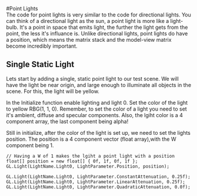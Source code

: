 #Point Lights  
The code for point lights is very similar to the code for directional lights. You can think of a directional light as the sun, a point light is more like a light-bulb. It's a point in space that emits light, the further the light gets from the point, the less it's influance is. Unlike directional lights, point lights do have a position, which means the matrix stack and the model-view matrix become incredibly important.

## Single Static Light
Lets start by adding a single, static point light to our test scene. We will have the light be near origin, and large enough to illuminate all objects in the scene. For this, the light will be yellow. 

In the Initialize function enable lighting and light 0. Set the color of the light to yellow RBG(1, 1, 0). Remember, to set the color of a light you need to set it's ambient, diffuse and specular components. Also, the lgiht color is a 4 component array, the last component being alpha!

Still in initialize, after the color of the light is set up, we need to set the lights position. The position is a 4 component vector (float array),with the W component being 1.

```
// Having a W of 1 makes the lgiht a point light with a position
float[] position = new float[] { 0f, 1f, 0f, 1f };
GL.Light(LightName.Light0, LightParameter.Position, position);

GL.Light(LightName.Light0, LightParameter.ConstantAttenuation, 0.25f);
GL.Light(LightName.Light0, LightParameter.LinearAttenuation, 0.25f);
GL.Light(LightName.Light0, LightParameter.QuadraticAttenuation, 0.0f);
```